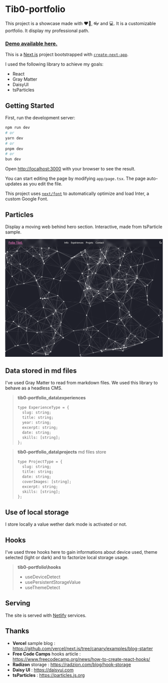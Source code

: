 # Tib0-portfolio

This project is a showcase made with ❤️‍🔥, 👓 and 💻. It is a customizable portfolio. It display my professional path. 

### [Demo available here.](https://folio.tib0.com)

This is a [Next.js](https://nextjs.org/) project bootstrapped with [`create-next-app`](https://github.com/vercel/next.js/tree/canary/packages/create-next-app).

I used the following library to achieve my goals:
 - React
 - Gray Matter
 - DaisyUI
 - tsParticles

## Getting Started

First, run the development server:

```bash
npm run dev
# or
yarn dev
# or
pnpm dev
# or
bun dev
```

Open [http://localhost:3000](http://localhost:3000) with your browser to see the result.

You can start editing the page by modifying `app/page.tsx`. The page auto-updates as you edit the file.

This project uses [`next/font`](https://nextjs.org/docs/basic-features/font-optimization) to automatically optimize and load Inter, a custom Google Font.

## Particles

Display a moving web behind hero section. Interactive, made from tsParticle sample.

![Sample image of moving web particles!](imgTsParticle.png)

## Data stored in md files

I've used Gray Matter to read from markdown files. We used this library to behave as a headless CMS.

> **tib0-portfolio\_data\experiences** 
> 
> ```
> type ExperienceType = {
>   slug: string;
>   title: string;
>   year: string;
>   excerpt: string;
>   date: string;
>   skills: [string];
> };
> ```

> **tib0-portfolio\_data\projects** md files store
> 
> ```
> type ProjectType = {
>   slug: string;
>   title: string;
>   date: string;
>   coverImages: [string];
>   excerpt: string;
>   skills: [string];
> };
> ```

## Use of local storage

I store locally a value wether dark mode is activated or not.

## Hooks

I've used three hooks here to gain informations about device used, theme selected (light or dark) and to factorize local storage usage.

> **tib0-portfolio\hooks**
> - useDeviceDetect
> - usePersistentStorageValue
> - useThemeDetect

## Serving

The site is served with [Netlify](https://www.netlify.com) services.

## Thanks

- **Vercel** sample blog : <https://github.com/vercel/next.js/tree/canary/examples/blog-starter>
- **Free Code Camps** hooks article : <https://www.freecodecamp.org/news/how-to-create-react-hooks/>
- **Radizon** storage : <https://radzion.com/blog/hook-storage>
- **Daisy UI** : <https://daisyui.com>
- **tsParticles** : <https://particles.js.org>
